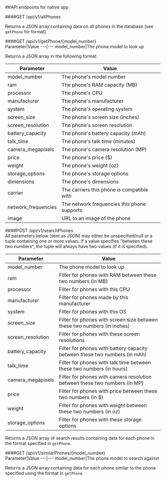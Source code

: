 ##API endpoints for native app

####GET /api/v1/allPhones

Returns a JSON array containing data on all phones in the database (see `getPhone` for format)

####GET /api/v1/getPhone/{model_number}  
Parameter|Value
---|---
model_number|The phone model to look up

Returns a JSON array in the following format:

Parameter|Value
---|---
model_number|The phone's model number
ram|The phone's RAM capacity (MB)
processor|The phone's CPU
manufacturer|The phone's manufacturer
system|The phone's operating system
screen_size|The phone's screen size (inches)
screen_resolution|The phone's screen resolution
battery_capacity|The phone's battery capacity (mAh)
talk_time|The phone's talk time (minutes)
camera_megapixels|The phone's camera resolution (MP)
price|The phone's price ($)
weight|The phone's weight (oz)
storage_options|The phone's storage options
dimensions|The phone's dimensions
carrier|The carriers this phone is compatible with
network_frequencies|The network frequencies this phone supports
image|URL to an image of the phone

####POST /api/v1/searchPhones  
All parameters below (sent as JSON) may either be unspecified/null or a tuple containing one or more values. If a value specifies "between these two numbers", the tuple will always have two values (if it is specified).

Parameter|Value
---|---
model_number|The phone model to look up
ram|Filter for phones with RAM between these two numbers (in MB)
processor|Filter for phones with this CPU
manufacturer|Filter for phones made by this manufacturer
system|Filter for phones with this OS
screen_size|Filter for phones with screen size between these two numbers (in inches)
screen_resolution|Filter for phones with these screen resolutions
battery_capacity|Filter for phones with battery capacity between these two numbers (in mAh)
talk_time|Filter for phones with talk time between these two numbers (in hours)
camera_megapixels|Filter for phones with camera resolution between these two numbers (in MP)
price|Filter for phones with price between these two numbers (in $)
weight|Filter for phones with weight between these two numbers (in oz)
storage_options|Filter for phones with these storage options

Returns a JSON array of search results containing data for each phone in the format specified in `getPhone`.

####GET /api/v1/similarPhones/{model_number}  
Parameter|Value
---|---
model_number|The phone model to search against

Returns a JSON array containing data for each phone similar to the phone specified using the format in `getPhone`.
